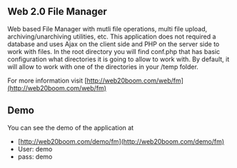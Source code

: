 ## Web 2.0 File Manager

Web based File Manager with mutli file operations, multi file upload, archiving/unarchiving utilities, etc. This application does 
not required a database and uses Ajax on the client side and PHP on the server side to work with files. In the root directory you will 
find conf.php that has basic configuration what directories it is going to allow to work with. By default, it will allow to work with 
one of the directories in your /temp folder.

For more information visit [http://web20boom.com/web/fm](http://web20boom.com/web/fm)


## Demo

You can see the demo of the application at 

* [http://web20boom.com/demo/fm](http://web20boom.com/demo/fm)
* User: demo
* pass: demo